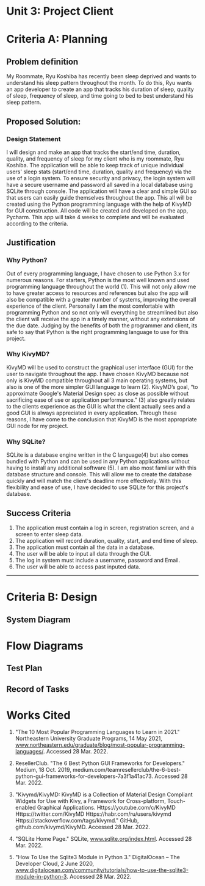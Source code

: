 # Unit 3: Project Client

# Criteria A: Planning

## Problem definition
My Roommate, Ryu Koshiba has recently been sleep deprived and wants to understand his sleep pattern throughout the month. To do this, Ryu wants an app developer to create an app that tracks his duration of sleep, quality of sleep, frequency of sleep, and time going to bed to best understand his sleep pattern. 

## Proposed Solution:

### Design Statement
I will design and make an app that tracks the start/end time, duration, quality, and frequency of sleep for my client who is my roommate, Ryu Koshiba. The application will be able to keep track of unique individual users' sleep stats (start/end time, duration, quality and frequency) via the use of a login system. To ensure security and privacy, the login system will have a secure username and password all saved in a local database using SQLite through console. The application will have a clear and simple GUI so that users can easily guide themselves throughout the app. This all will be created using the Python programming language with the help of KivyMD for GUI construction. All code will be created and developed on the app, Pycharm. This app will take 4 weeks to complete and will be evaluated according to the criteria. 

## Justification

### Why Python?
Out of every programming language, I have chosen to use Python 3.x for numerous reasons. For starters, Python is the most well known and used programming language throughout the world (1). This will not only allow me to have greater access to resources and references but also the app will also be compatible with a greater number of systems, improving the overall experience of the client. Personally I am the most comfortable with programming Python and so not only will everything be streamlined but also the client will receive the app in a timely manner, without any extensions of the due date. Judging by the benefits of both the programmer and client, its safe to say that Python is the right programming language to use for this project. 

### Why KivyMD?
KivyMD will be used to construct the graphical user interface (GUI) for the user to navigate throughout the app. I have chosen KivyMD because not only is KivyMD compatible throughout all 3 main operating systems, but also is one of the more simpler GUI language to learn (2). KivyMD’s goal, “to approximate Google's Material Design spec as close as possible without sacrificing ease of use or application performance.” (3) also greatly relates to the clients experience as the GUI is what the client actually sees and a good GUI is always appreciated in every application. Through these reasons, I have come to the conclusion that KivyMD is the most appropriate GUI node for my project. 

### Why SQLite?
SQLite is a database engine written in the C language(4) but also comes bundled with Python and can be used in any Python applications without having to install any additional software (5). I am also most familiar with this database structure and console. This will allow me to create the database quickly and will match the client's deadline more effectively. With this flexibility and ease of use, I have decided to use SQLite for this project's database. 

## Success Criteria
1. The application must contain a log in screen, registration screen, and a screen to enter sleep data.
2. The application will record duration, quality, start, and end time of sleep. 
3. The application must contain all the data in a database.
4. The user will be able to input all data through the GUI.
5. The log in system must include a username, password and Email.
6. The user will be able to access past inputed data.


-----------------------------------------------------------------------------------------------------------------------------------------------------------

# Criteria B: Design

## System Diagram

# Flow Diagrams

## Test Plan

## Record of Tasks

# Works Cited

1. "The 10 Most Popular Programming Languages to Learn in 2021." Northeastern University Graduate Programs, 14 May 2021, www.northeastern.edu/graduate/blog/most-popular-programming-languages/. Accessed 28 Mar. 2022.

2. ResellerClub. "The 6 Best Python GUI Frameworks for Developers." Medium, 18 Oct. 2019, medium.com/teamresellerclub/the-6-best-python-gui-frameworks-for-developers-7a3f1a41ac73. Accessed 28 Mar. 2022.

3. "Kivymd/KivyMD: KivyMD is a Collection of Material Design Compliant Widgets for Use with Kivy, a Framework for Cross-platform, Touch-enabled Graphical Applications. Https://youtube.com/c/KivyMD Https://twitter.com/KivyMD Https://habr.com/ru/users/kivymd Https://stackoverflow.com/tags/kivymd." GitHub, github.com/kivymd/KivyMD. Accessed 28 Mar. 2022.

4. "SQLite Home Page." SQLite, www.sqlite.org/index.html. Accessed 28 Mar. 2022.

5. "How To Use the Sqlite3 Module in Python 3." DigitalOcean – The Developer Cloud, 2 June 2020, www.digitalocean.com/community/tutorials/how-to-use-the-sqlite3-module-in-python-3. Accessed 28 Mar. 2022.
